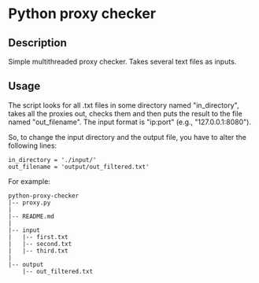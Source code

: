 # Python proxy checker
## Description
Simple multithreaded proxy checker. Takes several text files as inputs.

## Usage
The script looks for all .txt files in some directory named "in_directory", takes all the proxies out, checks them and then puts the result to the file named "out_filename".
The input format is "ip:port" (e.g., "127.0.0.1:8080").

So, to change the input directory and the output file, you have to alter the following lines:
```
in_directory = './input/'
out_filename = 'output/out_filtered.txt'
```


For example:
```
python-proxy-checker
|-- proxy.py
|
|-- README.md
|
|-- input
|   |-- first.txt
|   |-- second.txt
|   |-- third.txt
|
|-- output
    |-- out_filtered.txt
```
